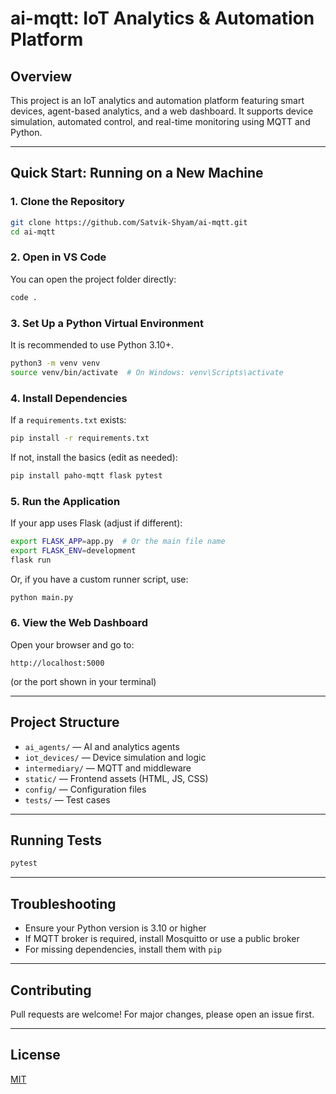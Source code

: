 # ai-mqtt: IoT Analytics & Automation Platform

## Overview
This project is an IoT analytics and automation platform featuring smart devices, agent-based analytics, and a web dashboard. It supports device simulation, automated control, and real-time monitoring using MQTT and Python.

---

## Quick Start: Running on a New Machine

### 1. Clone the Repository
```sh
git clone https://github.com/Satvik-Shyam/ai-mqtt.git
cd ai-mqtt
```

### 2. Open in VS Code
You can open the project folder directly:
```sh
code .
```

### 3. Set Up a Python Virtual Environment
It is recommended to use Python 3.10+.
```sh
python3 -m venv venv
source venv/bin/activate  # On Windows: venv\Scripts\activate
```

### 4. Install Dependencies
If a `requirements.txt` exists:
```sh
pip install -r requirements.txt
```
If not, install the basics (edit as needed):
```sh
pip install paho-mqtt flask pytest
```

### 5. Run the Application
If your app uses Flask (adjust if different):
```sh
export FLASK_APP=app.py  # Or the main file name
export FLASK_ENV=development
flask run
```
Or, if you have a custom runner script, use:
```sh
python main.py
```

### 6. View the Web Dashboard
Open your browser and go to:
```
http://localhost:5000
```
(or the port shown in your terminal)

---

## Project Structure
- `ai_agents/` — AI and analytics agents
- `iot_devices/` — Device simulation and logic
- `intermediary/` — MQTT and middleware
- `static/` — Frontend assets (HTML, JS, CSS)
- `config/` — Configuration files
- `tests/` — Test cases

---

## Running Tests
```sh
pytest
```

---

## Troubleshooting
- Ensure your Python version is 3.10 or higher
- If MQTT broker is required, install Mosquitto or use a public broker
- For missing dependencies, install them with `pip`

---

## Contributing
Pull requests are welcome! For major changes, please open an issue first.

---

## License
[MIT](LICENSE)
